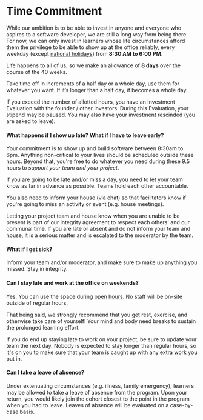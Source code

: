 # Time Commitment

While our ambition is to be able to invest in anyone and everyone who aspires to a software developer, we are still a long way from being there. For now, we can only invest in learners whose life circumstances afford them the privilege to be able to show up at the office reliably, every weekday (except [national holidays][holiday-list]) from **8:30 AM to 6:00 PM**.

Life happens to all of us, so we make an allowance of **8 days** over the course of the 40 weeks.

Take time off in increments of a half day or a whole day, use them for whatever you want. If it’s longer than a half day, it becomes a whole day.

If you exceed the number of allotted hours, you have an Investment Evaluation with the founder / other investors. During this Evaluation, your stipend may be paused. You may also have your investment rescinded (you are asked to leave).

#### What happens if I show up late? What if I have to leave early?

Your commitment is to show up and build software between 8:30am to 6pm. Anything non-critical to your lives should be scheduled outside these hours. Beyond that, you're free to do whatever you need during these 9.5 hours to _support your team and your project_.

If you are going to be late and/or miss a day, you need to let your team know as far in advance as possible. Teams hold each other accountable.

You also need to inform your house (via chat) so that facilitators know if you're going to miss an activity or event (e.g. house meetings).

Letting your project team and house know when you are unable to be present is part of our integrity agreement to respect each others' and our communal time. If you are late or absent and do not inform your team and house, it is a serious matter and is escalated to the moderator by the team.

#### What if I get sick?

Inform your team and/or moderator, and make sure to make up anything you missed. Stay in integrity.

#### Can I stay late and work at the office on weekends?

Yes. You can use the space during [open hours][oak-building-hours]. No staff will be on-site outside of regular hours.

That being said, we strongly recommend that you get rest, exercise, and otherwise take care of yourself! Your mind and body need breaks to sustain the prolonged learning effort.

If you do end up staying late to work on your project, be sure to update your team the next day. Nobody is expected to stay longer than regular hours, so it's on you to make sure that your team is caught up with any extra work you put in.

#### Can I take a leave of absence?

Under extenuating circumstances (e.g. illness, family emergency), learners may be allowed to take a leave of absence from the program. Upon your return, you would likely join the cohort closest to the point in the program when you had to leave. Leaves of absence will be evaluated on a case-by-case basis.

[holiday-list]: ../General/Holiday_List.md
[oak-building-hours]: ../Oakland_Building.md#hours
